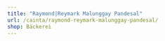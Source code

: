 ```yaml
---
title: "Raymond|Reymark Malunggay Pandesal"
url: /cainta/raymond-reymark-malunggay-pandesal/
shop: Bäckerei
---
```


